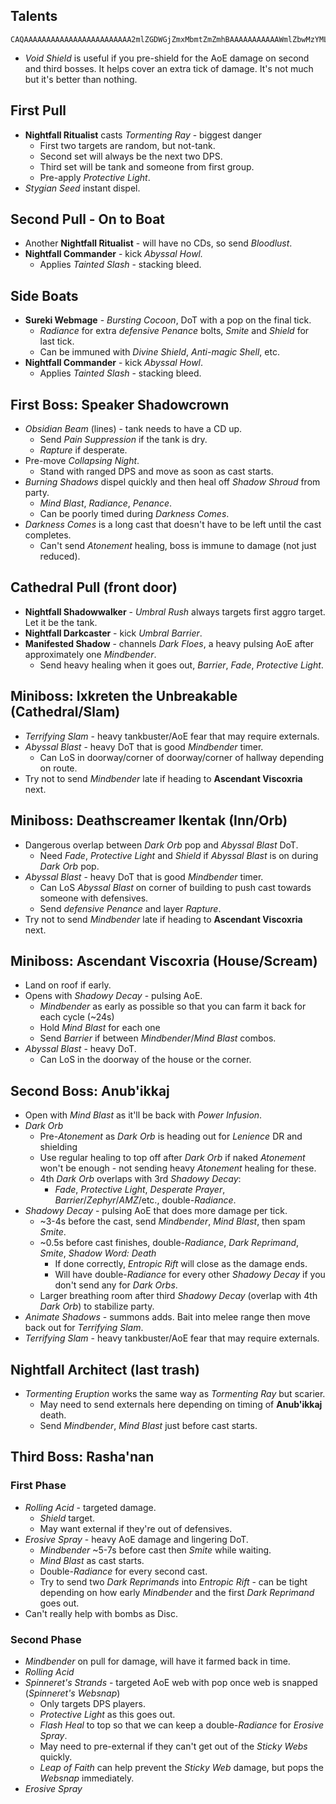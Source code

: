 ## Talents
```
CAQAAAAAAAAAAAAAAAAAAAAAAAA2mlZGDWGjZmxMbmtZmZmhBAAAAAAAAAAAWmlZbwMzYMLjhBjhZhtZaMxyAmZAQBY2mtNwYzG
```
- _Void Shield_ is useful if you pre-shield for the AoE damage on second and third bosses. It helps cover an extra tick of damage. It's not much but it's better than nothing.
## First Pull
- **Nightfall Ritualist** casts _Tormenting Ray_ - biggest danger
	- First two targets are random, but not-tank.
	- Second set will always be the next two DPS.
	- Third set will be tank and someone from first group.
	- Pre-apply _Protective Light_.
- _Stygian Seed_ instant dispel.
## Second Pull - On to Boat
- Another **Nightfall Ritualist** - will have no CDs, so send _Bloodlust_.
- **Nightfall Commander** - kick _Abyssal Howl._
	- Applies _Tainted Slash_ - stacking bleed.
## Side Boats
- **Sureki Webmage** - _Bursting Cocoon_, DoT with a pop on the final tick.
	- _Radiance_ for extra _defensive Penance_ bolts, _Smite_ and _Shield_ for last tick.
	- Can be immuned with _Divine Shield_, _Anti-magic Shell_, etc.
- **Nightfall Commander** - kick _Abyssal Howl_.
	- Applies _Tainted Slash_ - stacking bleed.
## First Boss: Speaker Shadowcrown
- _Obsidian Beam_ (lines) - tank needs to have a CD up.
	- Send _Pain Suppression_ if the tank is dry.
	- _Rapture_ if desperate.
- Pre-move _Collapsing Night_.
	- Stand with ranged DPS and move as soon as cast starts.
- _Burning Shadows_ dispel quickly and then heal off _Shadow Shroud_ from party.
	- _Mind Blast_, _Radiance_, _Penance_.
	- Can be poorly timed during _Darkness Comes_.
- _Darkness Comes_ is a long cast that doesn't have to be left until the cast completes.
	- Can't send _Atonement_ healing, boss is immune to damage (not just reduced).
## Cathedral Pull (front door)
- **Nightfall Shadowwalker** - _Umbral Rush_ always targets first aggro target. Let it be the tank.
- **Nightfall Darkcaster** - kick _Umbral Barrier_.
- **Manifested Shadow** - channels _Dark Floes_, a heavy pulsing AoE after approximately one _Mindbender_.
	- Send heavy healing when it goes out, _Barrier_, _Fade_, _Protective Light_.
## Miniboss: Ixkreten the Unbreakable (Cathedral/Slam)
- _Terrifying Slam_ - heavy tankbuster/AoE fear that may require externals.
- _Abyssal Blast_ - heavy DoT that is good _Mindbender_ timer.
	- Can LoS in doorway/corner of doorway/corner of hallway depending on route.
- Try not to send _Mindbender_ late if heading to **Ascendant Viscoxria** next.
## Miniboss: Deathscreamer Ikentak (Inn/Orb)
- Dangerous overlap between _Dark Orb_ pop and _Abyssal Blast_ DoT.
	- Need _Fade_, _Protective Light_ and _Shield_ if _Abyssal Blast_ is on during _Dark Orb_ pop.
- _Abyssal Blast_ - heavy DoT that is good _Mindbender_ timer.
	- Can LoS _Abyssal Blast_ on corner of building to push cast towards someone with defensives.
	- Send _defensive Penance_ and layer _Rapture_.
- Try not to send _Mindbender_ late if heading to **Ascendant Viscoxria** next.
## Miniboss: Ascendant Viscoxria (House/Scream)
- Land on roof if early.
- Opens with _Shadowy Decay_ - pulsing AoE.
	- _Mindbender_ as early as possible so that you can farm it back for each cycle (~24s)
	- Hold _Mind Blast_ for each one 
	- Send _Barrier_ if between _Mindbender_/_Mind Blast_ combos.
- _Abyssal Blast_ - heavy DoT.
	- Can LoS in the doorway of the house or the corner.
## Second Boss: Anub'ikkaj
- Open with _Mind Blast_ as it'll be back with _Power Infusion_.
- _Dark Orb_ 
	- Pre-_Atonement_ as _Dark Orb_ is heading out for _Lenience_ DR and shielding
	- Use regular healing to top off after _Dark Orb_ if naked _Atonement_ won't be enough - not sending heavy _Atonement_ healing for these.
	- 4th _Dark Orb_ overlaps with 3rd _Shadowy Decay_:
		- _Fade_, _Protective Light_, _Desperate Prayer_, _Barrier_/_Zephyr_/_AMZ_/etc., double-_Radiance_.
- _Shadowy Decay_ - pulsing AoE that does more damage per tick.
	- ~3-4s before the cast, send _Mindbender_, _Mind Blast_, then spam _Smite_.
	- ~0.5s before cast finishes, double-_Radiance_, _Dark Reprimand_, _Smite_, _Shadow Word: Death_
		- If done correctly, _Entropic Rift_ will close as the damage ends.
		- Will have double-_Radiance_ for every other _Shadowy Decay_ if you don't send any for _Dark Orbs_.
	- Larger breathing room after third _Shadowy Decay_ (overlap with 4th _Dark Orb_) to stabilize party.
- _Animate Shadows_ - summons adds. Bait into melee range then move back out for _Terrifying Slam_.
- _Terrifying Slam_ - heavy tankbuster/AoE fear that may require externals.
## Nightfall Architect (last trash)
- _Tormenting Eruption_ works the same way as _Tormenting Ray_ but scarier.
	- May need to send externals here depending on timing of **Anub'ikkaj** death.
	- Send _Mindbender_, _Mind Blast_ just before cast starts.
## Third Boss: Rasha'nan
### First Phase
- _Rolling Acid_ - targeted damage.
	- _Shield_ target.
	- May want external if they're out of defensives.
- _Erosive Spray_ - heavy AoE damage and lingering DoT.
	- _Mindbender_ ~5-7s before cast then _Smite_ while waiting.
	- _Mind Blast_ as cast starts.
	- Double-_Radiance_ for every second cast.
	- Try to send two _Dark Reprimands_ into _Entropic Rift_ - can be tight depending on how early _Mindbender_ and the first _Dark Reprimand_ goes out.
- Can't really help with bombs as Disc.
### Second Phase
- _Mindbender_ on pull for damage, will have it farmed back in time.
- _Rolling Acid_
- _Spinneret's Strands_ - targeted AoE web with pop once web is snapped (_Spinneret's Websnap_)
	- Only targets DPS players.
	- _Protective Light_ as this goes out.
	- _Flash Heal_ to top so that we can keep a double-_Radiance_ for _Erosive Spray_.
	- May need to pre-external if they can't get out of the _Sticky Webs_ quickly.
	- _Leap of Faith_ can help prevent the _Sticky Web_ damage, but pops the _Websnap_ immediately.
- _Erosive Spray_
